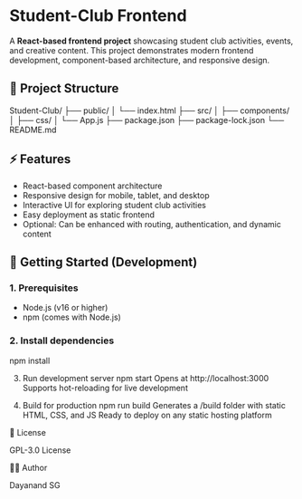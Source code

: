 # Student-Club Frontend

A **React-based frontend project** showcasing student club activities, events, and creative content. This project demonstrates modern frontend development, component-based architecture, and responsive design.


## 📂 Project Structure

Student-Club/
├── public/
│ └── index.html
├── src/
│ ├── components/
│ ├── css/
│ └── App.js
├── package.json
├── package-lock.json
└── README.md

## ⚡ Features

- React-based component architecture
- Responsive design for mobile, tablet, and desktop
- Interactive UI for exploring student club activities
- Easy deployment as static frontend
- Optional: Can be enhanced with routing, authentication, and dynamic content


## 🚀 Getting Started (Development)

### 1. Prerequisites
- Node.js (v16 or higher)
- npm (comes with Node.js)

### 2. Install dependencies
npm install

3. Run development server
npm start
Opens at http://localhost:3000
Supports hot-reloading for live development

4. Build for production
npm run build
Generates a /build folder with static HTML, CSS, and JS
Ready to deploy on any static hosting platform

📝 License

GPL-3.0 License

👨‍💻 Author

Dayanand SG
